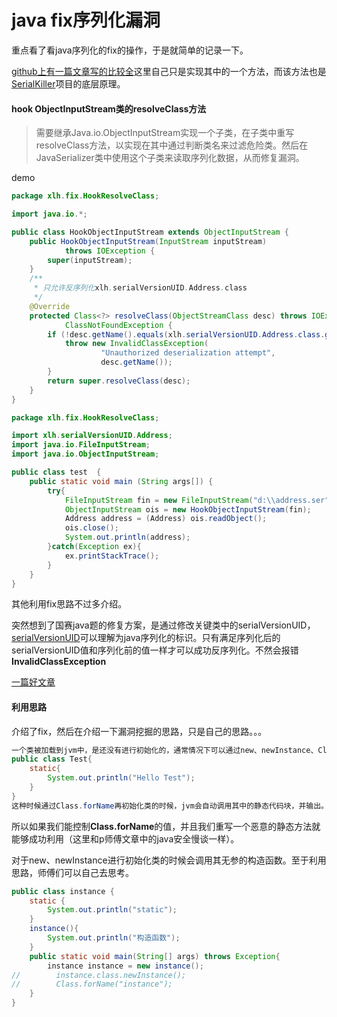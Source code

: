 # java fix序列化漏洞

重点看了看java序列化的fix的操作，于是就简单的记录一下。

[github上有一篇文章写的比较全](https://github.com/Cryin/Paper/blob/master/%E6%B5%85%E8%B0%88Java%E5%8F%8D%E5%BA%8F%E5%88%97%E5%8C%96%E6%BC%8F%E6%B4%9E%E4%BF%AE%E5%A4%8D%E6%96%B9%E6%A1%88.md)这里自己只是实现其中的一个方法，而该方法也是[SerialKiller](https://github.com/ikkisoft/SerialKiller)项目的底层原理。



#### hook ObjectInputStream类的resolveClass方法

>需要继承Java.io.ObjectInputStream实现一个子类，在子类中重写resolveClass方法，以实现在其中通过判断类名来过滤危险类。然后在JavaSerializer类中使用这个子类来读取序列化数据，从而修复漏洞。

demo

```java
package xlh.fix.HookResolveClass;

import java.io.*;

public class HookObjectInputStream extends ObjectInputStream {
    public HookObjectInputStream(InputStream inputStream)
            throws IOException {
        super(inputStream);
    }
    /**
     * 只允许反序列化xlh.serialVersionUID.Address.class
     */
    @Override
    protected Class<?> resolveClass(ObjectStreamClass desc) throws IOException,
            ClassNotFoundException {
        if (!desc.getName().equals(xlh.serialVersionUID.Address.class.getName())) {
            throw new InvalidClassException(
                    "Unauthorized deserialization attempt",
                    desc.getName());
        }
        return super.resolveClass(desc);
    }
}
```

```java
package xlh.fix.HookResolveClass;

import xlh.serialVersionUID.Address;
import java.io.FileInputStream;
import java.io.ObjectInputStream;

public class test  {
    public static void main (String args[]) {
        try{
            FileInputStream fin = new FileInputStream("d:\\address.ser");//这样的话cc6.ser就不能使用了。
            ObjectInputStream ois = new HookObjectInputStream(fin);
            Address address = (Address) ois.readObject();
            ois.close();
            System.out.println(address);
        }catch(Exception ex){
            ex.printStackTrace();
        }
    }
}
```

其他利用fix思路不过多介绍。



突然想到了国赛java题的修复方案，是通过修改关键类中的serialVersionUID，[serialVersionUID](https://www.cnblogs.com/xuxinstyle/p/11394358.html)可以理解为java序列化的标识。只有满足序列化后的serialVersionUID值和序列化前的值一样才可以成功反序列化。不然会报错**InvalidClassException**

[一篇好文章](http://www.code2sec.com/ji-yi-ci-javafan-xu-lie-hua-lou-dong-de-fa-xian-he-xiu-fu.html)



#### 利用思路

介绍了fix，然后在介绍一下漏洞挖掘的思路，只是自己的思路。。。

```java
一个类被加载到jvm中，是还没有进行初始化的，通常情况下可以通过new、newInstance、Class.forName等方法来初始化。同时在初始化的过程中会调用类的静态方法/属性或者构造函数。所以经常有见到类写成如下形式：
public class Test{
    static{
        System.out.println("Hello Test");
    }
}
这种时候通过Class.forName再初始化类的时候，jvm会自动调用其中的静态代码块，并输出。
```

所以如果我们能控制**Class.forName**的值，并且我们重写一个恶意的静态方法就能够成功利用（这里和p师傅文章中的java安全慢谈一样）。

对于new、newInstance进行初始化类的时候会调用其无参的构造函数。至于利用思路，师傅们可以自己去思考。

```java
public class instance {
    static {
        System.out.println("static");
    }
    instance(){
        System.out.println("构造函数");
    }
    public static void main(String[] args) throws Exception{
        instance instance = new instance();
//        instance.class.newInstance();
//        Class.forName("instance");
    }
}
```
